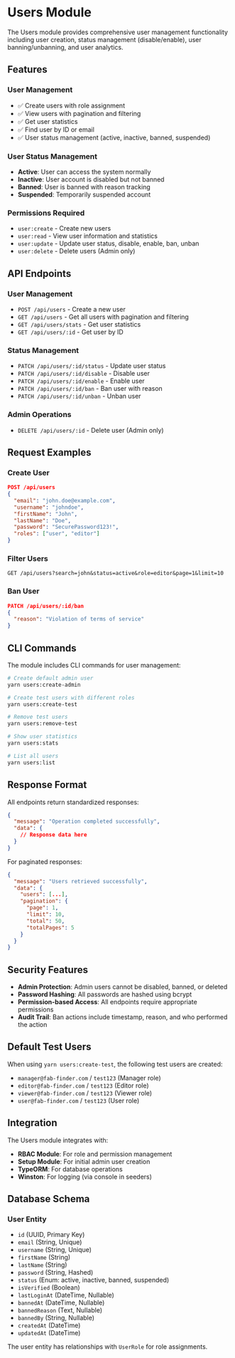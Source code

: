 # Users Module

The Users module provides comprehensive user management functionality including user creation, status management (disable/enable), user banning/unbanning, and user analytics.

## Features

### User Management
- ✅ Create users with role assignment
- ✅ View users with pagination and filtering
- ✅ Get user statistics
- ✅ Find user by ID or email
- ✅ User status management (active, inactive, banned, suspended)

### User Status Management
- **Active**: User can access the system normally
- **Inactive**: User account is disabled but not banned
- **Banned**: User is banned with reason tracking
- **Suspended**: Temporarily suspended account

### Permissions Required
- `user:create` - Create new users
- `user:read` - View user information and statistics
- `user:update` - Update user status, disable, enable, ban, unban
- `user:delete` - Delete users (Admin only)

## API Endpoints

### User Management
- `POST /api/users` - Create a new user
- `GET /api/users` - Get all users with pagination and filtering
- `GET /api/users/stats` - Get user statistics
- `GET /api/users/:id` - Get user by ID

### Status Management
- `PATCH /api/users/:id/status` - Update user status
- `PATCH /api/users/:id/disable` - Disable user
- `PATCH /api/users/:id/enable` - Enable user
- `PATCH /api/users/:id/ban` - Ban user with reason
- `PATCH /api/users/:id/unban` - Unban user

### Admin Operations
- `DELETE /api/users/:id` - Delete user (Admin only)

## Request Examples

### Create User
```json
POST /api/users
{
  "email": "john.doe@example.com",
  "username": "johndoe",
  "firstName": "John",
  "lastName": "Doe",
  "password": "SecurePassword123!",
  "roles": ["user", "editor"]
}
```

### Filter Users
```
GET /api/users?search=john&status=active&role=editor&page=1&limit=10
```

### Ban User
```json
PATCH /api/users/:id/ban
{
  "reason": "Violation of terms of service"
}
```

## CLI Commands

The module includes CLI commands for user management:

```bash
# Create default admin user
yarn users:create-admin

# Create test users with different roles
yarn users:create-test

# Remove test users
yarn users:remove-test

# Show user statistics
yarn users:stats

# List all users
yarn users:list
```

## Response Format

All endpoints return standardized responses:

```json
{
  "message": "Operation completed successfully",
  "data": {
    // Response data here
  }
}
```

For paginated responses:
```json
{
  "message": "Users retrieved successfully",
  "data": {
    "users": [...],
    "pagination": {
      "page": 1,
      "limit": 10,
      "total": 50,
      "totalPages": 5
    }
  }
}
```

## Security Features

- **Admin Protection**: Admin users cannot be disabled, banned, or deleted
- **Password Hashing**: All passwords are hashed using bcrypt
- **Permission-based Access**: All endpoints require appropriate permissions
- **Audit Trail**: Ban actions include timestamp, reason, and who performed the action

## Default Test Users

When using `yarn users:create-test`, the following test users are created:

- `manager@fab-finder.com` / `test123` (Manager role)
- `editor@fab-finder.com` / `test123` (Editor role)
- `viewer@fab-finder.com` / `test123` (Viewer role)
- `user@fab-finder.com` / `test123` (User role)

## Integration

The Users module integrates with:
- **RBAC Module**: For role and permission management
- **Setup Module**: For initial admin user creation
- **TypeORM**: For database operations
- **Winston**: For logging (via console in seeders)

## Database Schema

### User Entity
- `id` (UUID, Primary Key)
- `email` (String, Unique)
- `username` (String, Unique)
- `firstName` (String)
- `lastName` (String)
- `password` (String, Hashed)
- `status` (Enum: active, inactive, banned, suspended)
- `isVerified` (Boolean)
- `lastLoginAt` (DateTime, Nullable)
- `bannedAt` (DateTime, Nullable)
- `bannedReason` (Text, Nullable)
- `bannedBy` (String, Nullable)
- `createdAt` (DateTime)
- `updatedAt` (DateTime)

The user entity has relationships with `UserRole` for role assignments.

